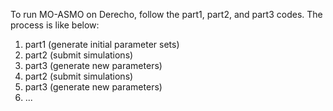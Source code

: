 To run MO-ASMO on Derecho, follow the part1, part2, and part3 codes. The process is like below:
1. part1 (generate initial parameter sets)
2. part2 (submit simulations)
3. part3 (generate new parameters)
4. part2 (submit simulations)
5. part3 (generate new parameters)
6. ...